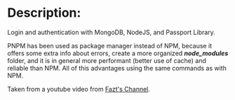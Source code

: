 # Description:

Login and authentication with MongoDB, NodeJS, and Passport Library.

PNPM has been used as package manager instead of NPM, because it offers some extra info about errors, create a more organized ***node_modules*** folder, and it is in general more performant (better use of cache) and reliable than NPM. All of this advantages using the same commands as with NPM.

Taken from a youtube video from [Fazt's Channel](https://www.youtube.com/watch?v=uVltgEcjNww).
